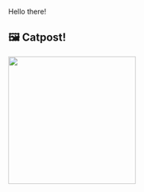 Hello there!



## 🖼️ Catpost!

<sub>
    <img src="https://cdn2.thecatapi.com/images/d0m.jpg" height="256">
</sub>

